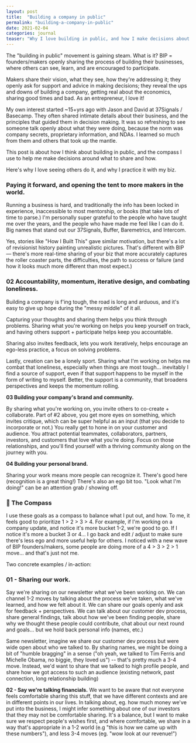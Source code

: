 ```yaml
---
layout: post
title:  "Building a company in public"
permalink: "building-a-company-in-public"
date: 2021-02-04
categories: journal
teaser: "Why I love building in public, and how I make decisions about what to share. Opening the tent for others, accountability, and co-creation / community orientation lead the way."
---
```



The "building in public" movement is gaining steam. What is it? BIP = founders/makers openly sharing the process of building their businesses, where others can see, learn, and are encouraged to participate.

Makers share their vision, what they see, how they're addressing it; they openly ask for support and advice in making decisions; they reveal the ups and downs of building a company, getting real about the economics, sharing good times and bad. As an entrepreneur, I love it!

My own interest started ~15+yrs ago with Jason and David at 37Signals / Basecamp. They often shared intimate details about their business, and the principles that guided them in decision making. It was so refreshing to see someone talk openly about what they were doing, because the norm was company secrets, proprietary information, and NDAs. I learned so much from them and others that took up the mantle.

This post is about how I think about building in public, and the compass I use to help me make decisions around what to share and how.

Here's why I love seeing others do it, and why I practice it with my biz.

<h3 class="underlined mt-6">Paying it forward, and opening the tent to more makers in the world.</h3>

Running a business is hard, and traditionally the info has been locked in experience, inaccessible to most mentorship, or books (that take lots of time to parse.)
I'm personally super grateful to the people who have taught me over the years, and the people who have made me feel like I can do it. Big names that stand out our 37Signals, Buffer, Baremetrics, and Intercom.

Yes, stories like "How I Built This" gave similar motivation, but there's a lot of revisionist history painting unrealistic pictures. That's different with BIP — there's more real-time sharing of your biz that more accurately captures the roller coaster parts, the difficulties, the path to success or failure (and how it looks much more different than most expect.)

<h3>02 Accountability, momentum, iterative design, and combating loneliness.</h3>

Building a company is f'ing tough, the road is long and arduous, and it's easy to give up hope during the "messy middle" of it all.

Capturing your thoughts and sharing them helps you think through problems. Sharing what you're working on helps you keep yourself on track, and having others support + participate helps keep you accountable.

Sharing also invites feedback, lets you work iteratively, helps encourage an ego-less practice, a focus on solving problems.

Lastly, creation can be a lonely sport. Sharing what I'm working on helps me combat that loneliness, especially when things are most tough... inevitably I find a source of support, even if that support happens to be myself in the form of writing to myself. Better, the support is a community, that broadens perspectives and keeps the momentum rolling.

**03 Building your company's brand and community.**

By sharing what you're working on, you invite others to co-create + collaborate. Part of #2 above, you get more eyes on something, which invites critique, which can be super helpful as an input (that you decide to incorporate or not.) You really get to hone in on your customer and audience. You attract potential teammates, collaborators, partners, investors, and customers that love what you're doing. Focus on those relationships, and you'll find yourself with a thriving community along on the journey with you.

**04 Building your personal brand.**

Sharing your work means more people can recognize it. There's good here (recognition is a great thing!) There's also an ego bit too. "Look what I'm doing!" can be an attention grab / showing off.


### 🧭 The Compass
I use these goals as a compass to balance what I put out, and how. To me, it feels good to prioritize 1 > 2 > 3 > 4. For example, if I'm working on a company update, and notice it's more bucket 1-2, we're good to go. If I notice it's more a bucket 3 or 4... I go back and edit / adjust to make sure there's less ego and more useful help for others.
I noticed with a new wave of BIP founders/makers, some people are doing more of a 4 > 3 > 2 > 1 move... and that's just not me.

Two concrete examples / in-action:

### 01 - Sharing our work.

Say we're sharing on our newsletter what we've been working on. We can channel 1-2 moves by talking about the process we've taken, what we've learned, and how we felt about it. We can share our goals openly and ask for feedback + perspectives. We can talk about our customer dev process, share general findings, talk about how we've been finding people, share why we thought these people could contribute, chat about our next round and goals... but we hold back personal info (names, etc.)

Same newsletter, imagine we share our customer dev process but were wide open about who we talked to. By sharing names, we might be doing a bit of "humble bragging" in a sense ("oh yeah, we talked to Tim Ferris and Michelle Obama, no biggie, they loved us") -- that's pretty much a 3-4 move. Instead, we'd want to share that we talked to high profile people, and share how we got access to such an audience (existing network, past connection, long relationship building)

**02 - Say we're talking financials.** We want to be aware that not everyone feels comfortable sharing this stuff, that we have different contexts and are in different points in our lives. In talking about, eg. how much money we've put into the business, I might infer something about one of our investors that they may not be comfortable sharing. It's a balance, but I want to make sure we respect people's wishes first, and where comfortable, we share in a way that's appropriate in a 1-2 world (e.g "this is how we came up with these numbers"), and less 3-4 moves (eg. "wow look at our revenue!")
